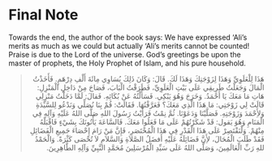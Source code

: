Final Note
==========

Towards the end, the author of the book says: We have expressed ‘Ali’s
merits as much as we could but actually ‘Ali’s merits cannot be counted!
Praise is due to the Lord of the universe. God’s greetings be upon the
master of prophets, the Holy Prophet of Islam, and his pure household.

<blockquote dir="rtl">
  <p>
هَذَا لِلْعَلَوِيِّ وَهَذَا لِزَوْجَتِكَ وَهَذَا لَكَ. قَالَ: وَكَانَ
ذَلِكَ يُسَاوِي مِائَةَ أَلْفِ دِرْهَمٍ. فَأَخَذْتُ الْمَالَ
وَجَعَلْتُ طَرِيقِي عَلَى بَيْتِ الْعَلَوِيِّ، فَطَرَقْتُ الْبَابَ،
فَصَاحَ مِنْ دَاخِلِ الْمَنْزِلِ: هَاتِ مَا مَعَكَ يَا أَحْمَدُ.
وَخَرَجَ وَهُوَ يَبْكِي. فَسَأَلْتُهُ عَنْ بُكَائِهِ. فَقالَ: لَمَّا
دَخَلْتُ مَنْزِلِي قَالَتْ لِي زَوْجَتِي: مَا هَذَا الَّذِي مَعَكَ؟
فَعَرَّفْتُهَا. فَقَالَتْ: قُمْ بِنَا نُصَلِّي وَنَدْعُو لِلسَّيِّدَةِ
وَلأَِحْمَدَ وَزَوْجَتِهِ. فَصَلَّيْنَا وَدَعَوْنَا. ثُمَّ نِمْتُ
فَرَأَيْتُ رَسُولَ اللهِ صَلَّى اللهُ عَلَيْهِ وَآلِهِ فِي الْمَنَامِ
وَهُوَ يَقول: قَدْ شَكَرْتُهُمْ عَلَى مَا فَعَلُوا مَعَكَ.
فَالسَّاعَةَ يَأْتُونَكَ بِشَيْءٍ فَاقْبَلْهُ مِنْهُمْ. وَلْنَقْتَصِرْ
عَلَى هَذَا الْقَدْرِ فِي هَذَا الْمُخْتَصَرِ، فَإِنَّ مَنْ رَامَ
إِحْصَاءَ جَمِيعِ الْفَضَائِلِ فَقَدْ طَلَبَ الْمُحَالَ، لأَِنَّ
فَضَائِلَهُ عَلَيْهِ أَفضَلُ الصَّلاَةِ وَالسَّلاَمِ لاَ تُحْصَى
كَثْرَةً. وَالْحَمْدُ للهِ رَبِّ الْعَالَمِينَ، وَصَلَّى اللهُ عَلَى
سَيِّدِ الْمُرْسَلِينَ مُحَمَّدٍ النَّبِيِّ وَآلِهِ الطَّاهِرِينَ.
  </p>
</blockquote>


